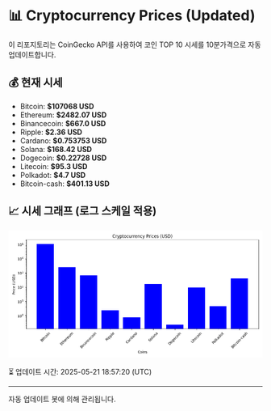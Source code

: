 
# 📊 Cryptocurrency Prices (Updated)

이 리포지토리는 CoinGecko API를 사용하여 코인 TOP 10 시세를 10분가격으로 자동 업데이트합니다.

## 💰 현재 시세
- Bitcoin: **$107068 USD**
- Ethereum: **$2482.07 USD**
- Binancecoin: **$667.0 USD**
- Ripple: **$2.36 USD**
- Cardano: **$0.753753 USD**
- Solana: **$168.42 USD**
- Dogecoin: **$0.22728 USD**
- Litecoin: **$95.3 USD**
- Polkadot: **$4.7 USD**
- Bitcoin-cash: **$401.13 USD**

## 📈 시세 그래프 (로그 스케일 적용)
![Crypto Prices](crypto_prices.png)

⏳ 업데이트 시간: 2025-05-21 18:57:20 (UTC)

---
자동 업데이트 봇에 의해 관리됩니다.
